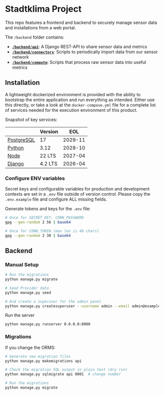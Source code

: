 # Stadtklima Project

This repo features a frontend and backend to securely manage sensor data and installations from a web portal.

The `/backend` folder contains:

- **[`/backend/api`](./backend/api)**: A Django REST-API to share sensor data and metrics
- **[`/backend/connectors`](./backend/connectors)**: Scripts to periodically import data from our sensor network
- **[`/backend/compute`](./backend/compute)**: Scripts that process raw sensor data into useful metrics

## Installation

A lightweight dockerized environment is provided with the ability to bootstrap the entire application and run everything as intended. Either use this directly, or take a look at the `docker-compose.yml` file for a complete list of services needed for the execution environment of this product.

Snapshot of key services:

|                                                   | Version | EOL     |
| ------------------------------------------------- | ------- | ------- |
| [PostgreSQL](https://hub.docker.com/_/postgres)   | 17      | 2029-11 |
| [Python](https://hub.docker.com/_/python)         | 3.12    | 2028-10 |
| [Node](https://hub.docker.com/_/node)             | 22 LTS  | 2027-04 |
| [Django](https://www.djangoproject.com/download/) | 4.2 LTS | 2026-04 |

### Configure ENV variables

Secret keys and configurable variables for production and development contexts are set in a `.env` file outside of version control. Please copy the `.env.example` file and configure ALL missing fields.

Generate tokens and keys for the `.env` file:

```sh
# Once for SECRET_KEY, CONN_PASSWORD
gpg --gen-random 2 56 | base64

# Once for CONN_TOKEN (max len is 40 chars)
gpg --gen-random 2 30 | base64
```

## Backend

### Manual Setup

```sh
# Run the migrations
python manage.py migrate

# Seed Provider data
python manage.py seed

# And create a superuser for the admin panel
python manage.py createsuperuser --username admin --email admin@example.com
```

Run the server

```sh
python manage.py runserver 0.0.0.0:8000
```

<!-- python manage.py flush && python manage.py setup_auth && python manage.py seed -->

### Migrations

If you change the ORMS:

```sh
# Generate new migration files
python manage.py makemigrations api

# Check the migration SQL output in plain text (dry run)
python manage.py sqlmigrate api 0001  # change number

# Run the migrations
python manage.py migrate
```
